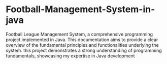 # Football-Management-System-in-java
Football League Management System, a comprehensive programming project implemented in Java. This documentation aims to provide a clear overview of the fundamental principles and functionalities underlying the system. this project demonstrates a strong understanding of programming fundamentals, showcasing my expertise in Java development 
